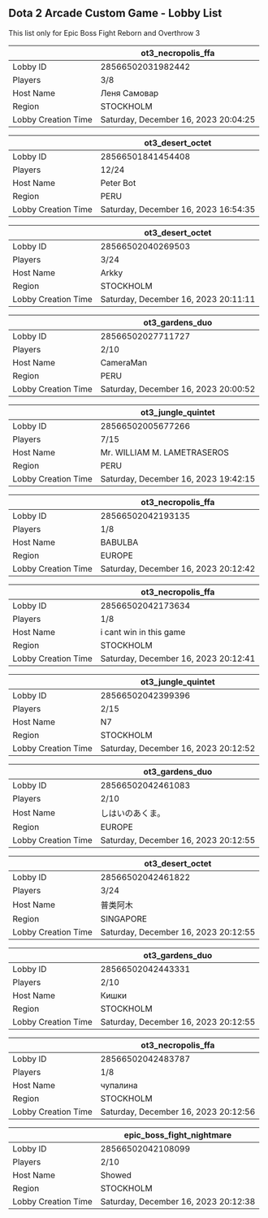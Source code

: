 ## Dota 2 Arcade Custom Game - Lobby List

This list only for Epic Boss Fight Reborn and Overthrow 3

|  | ot3_necropolis_ffa |
| ------ | ------ |
| Lobby ID | 28566502031982442 |
| Players | 3/8 |
| Host Name | Леня Самовар |
| Region | STOCKHOLM |
| Lobby Creation Time | Saturday, December 16, 2023 20:04:25 |


|  | ot3_desert_octet |
| ------ | ------ |
| Lobby ID | 28566501841454408 |
| Players | 12/24 |
| Host Name | Peter Bot |
| Region | PERU |
| Lobby Creation Time | Saturday, December 16, 2023 16:54:35 |


|  | ot3_desert_octet |
| ------ | ------ |
| Lobby ID | 28566502040269503 |
| Players | 3/24 |
| Host Name | Arkky |
| Region | STOCKHOLM |
| Lobby Creation Time | Saturday, December 16, 2023 20:11:11 |


|  | ot3_gardens_duo |
| ------ | ------ |
| Lobby ID | 28566502027711727 |
| Players | 2/10 |
| Host Name | CameraMan |
| Region | PERU |
| Lobby Creation Time | Saturday, December 16, 2023 20:00:52 |


|  | ot3_jungle_quintet |
| ------ | ------ |
| Lobby ID | 28566502005677266 |
| Players | 7/15 |
| Host Name | Mr. WILLIAM M. LAMETRASEROS |
| Region | PERU |
| Lobby Creation Time | Saturday, December 16, 2023 19:42:15 |


|  | ot3_necropolis_ffa |
| ------ | ------ |
| Lobby ID | 28566502042193135 |
| Players | 1/8 |
| Host Name | BABULBA |
| Region | EUROPE |
| Lobby Creation Time | Saturday, December 16, 2023 20:12:42 |


|  | ot3_necropolis_ffa |
| ------ | ------ |
| Lobby ID | 28566502042173634 |
| Players | 1/8 |
| Host Name | i cant win in this game |
| Region | STOCKHOLM |
| Lobby Creation Time | Saturday, December 16, 2023 20:12:41 |


|  | ot3_jungle_quintet |
| ------ | ------ |
| Lobby ID | 28566502042399396 |
| Players | 2/15 |
| Host Name | N7 |
| Region | STOCKHOLM |
| Lobby Creation Time | Saturday, December 16, 2023 20:12:52 |


|  | ot3_gardens_duo |
| ------ | ------ |
| Lobby ID | 28566502042461083 |
| Players | 2/10 |
| Host Name | しはいのあくま。 |
| Region | EUROPE |
| Lobby Creation Time | Saturday, December 16, 2023 20:12:55 |


|  | ot3_desert_octet |
| ------ | ------ |
| Lobby ID | 28566502042461822 |
| Players | 3/24 |
| Host Name | 普类阿木 |
| Region | SINGAPORE |
| Lobby Creation Time | Saturday, December 16, 2023 20:12:55 |


|  | ot3_gardens_duo |
| ------ | ------ |
| Lobby ID | 28566502042443331 |
| Players | 2/10 |
| Host Name | Кишки |
| Region | STOCKHOLM |
| Lobby Creation Time | Saturday, December 16, 2023 20:12:55 |


|  | ot3_necropolis_ffa |
| ------ | ------ |
| Lobby ID | 28566502042483787 |
| Players | 1/8 |
| Host Name | чупалина |
| Region | STOCKHOLM |
| Lobby Creation Time | Saturday, December 16, 2023 20:12:56 |


|  | epic_boss_fight_nightmare |
| ------ | ------ |
| Lobby ID | 28566502042108099 |
| Players | 2/10 |
| Host Name | Showed |
| Region | STOCKHOLM |
| Lobby Creation Time | Saturday, December 16, 2023 20:12:38 |


